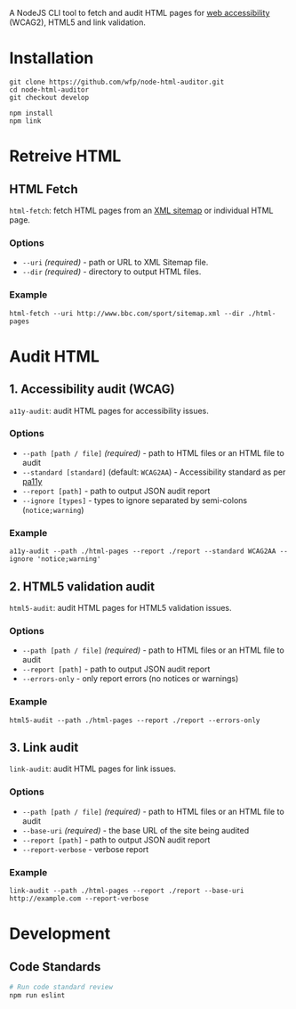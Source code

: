 A NodeJS CLI tool to fetch and audit HTML pages for [web accessibility](https://en.wikipedia.org/wiki/Web_accessibility) (WCAG2), HTML5 and link validation.

# Installation

```
git clone https://github.com/wfp/node-html-auditor.git
cd node-html-auditor
git checkout develop

npm install
npm link
```

# Retreive HTML

## HTML Fetch

`html-fetch`: fetch HTML pages from an [XML sitemap](https://en.wikipedia.org/wiki/Sitemaps) or individual HTML page.

### Options

- `--uri` _(required)_ - path or URL to XML Sitemap file.
- `--dir` _(required)_ - directory to output HTML files.

### Example

```
html-fetch --uri http://www.bbc.com/sport/sitemap.xml --dir ./html-pages
```

# Audit HTML

## 1. Accessibility audit (WCAG)

`a11y-audit`: audit HTML pages for accessibility issues.

### Options

- `--path [path / file]` _(required)_ - path to HTML files or an HTML file to audit
- `--standard [standard]` (default: `WCAG2AA`) - Accessibility standard as per [pa11y](https://github.com/nature/pa11y#standard-string)
- `--report [path]` - path to output JSON audit report
- `--ignore [types]` - types to ignore separated by semi-colons (`notice;warning`)

### Example

```
a11y-audit --path ./html-pages --report ./report --standard WCAG2AA --ignore 'notice;warning'
```

## 2. HTML5 validation audit

`html5-audit`: audit HTML pages for HTML5 validation issues.

### Options

- `--path [path / file]` _(required)_ - path to HTML files or an HTML file to audit
- `--report [path]` - path to output JSON audit report
- `--errors-only` - only report errors (no notices or warnings)

### Example

```
html5-audit --path ./html-pages --report ./report --errors-only
```

## 3. Link audit

`link-audit`: audit HTML pages for link issues.

### Options

- `--path [path / file]` _(required)_ - path to HTML files or an HTML file to audit
- `--base-uri` _(required)_ - the base URL of the site being audited
- `--report [path]` - path to output JSON audit report
- `--report-verbose` - verbose report

### Example

```
link-audit --path ./html-pages --report ./report --base-uri http://example.com --report-verbose
```

# Development

## Code Standards

```bash
# Run code standard review
npm run eslint
```
